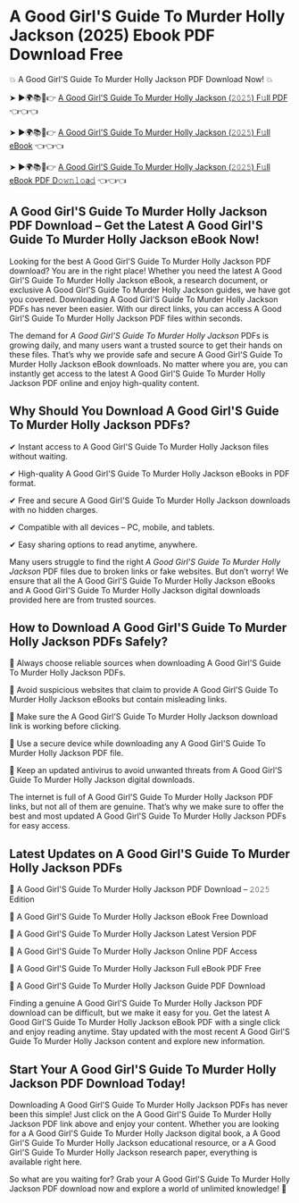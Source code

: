 # A Good Girl'S Guide To Murder Holly Jackson (2025) Ebook PDF Download Free

💥 A Good Girl'S Guide To Murder Holly Jackson PDF Download Now! 💥

➤ ►🌍📚📱👉 [A Good Girl'S Guide To Murder Holly Jackson (𝟸𝟶𝟸𝟻) F𝚞ll PDF](https://getpdf.xyz/a-good-girls-guide-to-murder-holly-jackson) 👈👈👈


➤ ►🌍📚📱👉 [A Good Girl'S Guide To Murder Holly Jackson (𝟸𝟶𝟸𝟻) F𝚞ll eBook](https://getpdf.xyz/a-good-girls-guide-to-murder-holly-jackson) 👈👈👈


➤ ►🌍📚📱👉 [A Good Girl'S Guide To Murder Holly Jackson (𝟸𝟶𝟸𝟻) F𝚞ll eBook PDF D𝚘𝚠𝚗𝚕𝚘a𝚍](https://getpdf.xyz/a-good-girls-guide-to-murder-holly-jackson) 👈👈👈


## A Good Girl'S Guide To Murder Holly Jackson PDF Download – Get the Latest A Good Girl'S Guide To Murder Holly Jackson eBook Now!

Looking for the best A Good Girl'S Guide To Murder Holly Jackson PDF download? You are in the right place! Whether you need the latest A Good Girl'S Guide To Murder Holly Jackson eBook, a research document, or exclusive A Good Girl'S Guide To Murder Holly Jackson guides, we have got you covered. Downloading A Good Girl'S Guide To Murder Holly Jackson PDFs has never been easier. With our direct links, you can access A Good Girl'S Guide To Murder Holly Jackson PDF files within seconds.

The demand for *A Good Girl'S Guide To Murder Holly Jackson* PDFs is growing daily, and many users want a trusted source to get their hands on these files. That’s why we provide safe and secure A Good Girl'S Guide To Murder Holly Jackson eBook downloads. No matter where you are, you can instantly get access to the latest A Good Girl'S Guide To Murder Holly Jackson PDF online and enjoy high-quality content.

## Why Should You Download A Good Girl'S Guide To Murder Holly Jackson PDFs?

✔ Instant access to A Good Girl'S Guide To Murder Holly Jackson files without waiting.

✔ High-quality A Good Girl'S Guide To Murder Holly Jackson eBooks in PDF format.

✔ Free and secure A Good Girl'S Guide To Murder Holly Jackson downloads with no hidden charges.

✔ Compatible with all devices – PC, mobile, and tablets.

✔ Easy sharing options to read anytime, anywhere.

Many users struggle to find the right *A Good Girl'S Guide To Murder Holly Jackson* PDF files due to broken links or fake websites. But don’t worry! We ensure that all the A Good Girl'S Guide To Murder Holly Jackson eBooks and A Good Girl'S Guide To Murder Holly Jackson digital downloads provided here are from trusted sources.

## How to Download A Good Girl'S Guide To Murder Holly Jackson PDFs Safely?

📌 Always choose reliable sources when downloading A Good Girl'S Guide To Murder Holly Jackson PDFs.

📌 Avoid suspicious websites that claim to provide A Good Girl'S Guide To Murder Holly Jackson eBooks but contain misleading links.

📌 Make sure the A Good Girl'S Guide To Murder Holly Jackson download link is working before clicking.

📌 Use a secure device while downloading any A Good Girl'S Guide To Murder Holly Jackson PDF file.

📌 Keep an updated antivirus to avoid unwanted threats from A Good Girl'S Guide To Murder Holly Jackson digital downloads.

The internet is full of A Good Girl'S Guide To Murder Holly Jackson PDF links, but not all of them are genuine. That’s why we make sure to offer the best and most updated A Good Girl'S Guide To Murder Holly Jackson PDFs for easy access.

## Latest Updates on A Good Girl'S Guide To Murder Holly Jackson PDFs

🔹 A Good Girl'S Guide To Murder Holly Jackson PDF Download – 𝟸𝟶𝟸𝟻 Edition

🔹 A Good Girl'S Guide To Murder Holly Jackson eBook Free Download

🔹 A Good Girl'S Guide To Murder Holly Jackson Latest Version PDF

🔹 A Good Girl'S Guide To Murder Holly Jackson Online PDF Access

🔹 A Good Girl'S Guide To Murder Holly Jackson Full eBook PDF Free

🔹 A Good Girl'S Guide To Murder Holly Jackson Guide PDF Download

Finding a genuine A Good Girl'S Guide To Murder Holly Jackson PDF download can be difficult, but we make it easy for you. Get the latest A Good Girl'S Guide To Murder Holly Jackson eBook PDF with a single click and enjoy reading anytime. Stay updated with the most recent A Good Girl'S Guide To Murder Holly Jackson content and explore new information.

## Start Your A Good Girl'S Guide To Murder Holly Jackson PDF Download Today!

Downloading A Good Girl'S Guide To Murder Holly Jackson PDFs has never been this simple! Just click on the A Good Girl'S Guide To Murder Holly Jackson PDF link above and enjoy your content. Whether you are looking for a A Good Girl'S Guide To Murder Holly Jackson digital book, a A Good Girl'S Guide To Murder Holly Jackson educational resource, or a A Good Girl'S Guide To Murder Holly Jackson research paper, everything is available right here.

So what are you waiting for? Grab your A Good Girl'S Guide To Murder Holly Jackson PDF download now and explore a world of unlimited knowledge! 🚀
